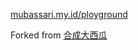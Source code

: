 [mubassari.my.id/ployground](https://mubassari.my.id/ployground/)

Forked from [合成大西瓜](https://github.com/liyupi/daxigua)
